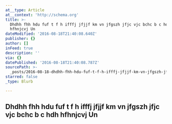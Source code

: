 ```yaml
---
at__type: Article
at__context: 'http://schema.org'
title: >-
  Dhdhh fhh hdu fuf t f h ifffj jfjjf km vn jfgszh jfjc vjc bchc b c hdh
  hfhnjcvj Un
dateModified: '2016-08-18T21:40:08.640Z'
publisher: {}
author: []
inFeed: true
description: ''
via: {}
datePublished: '2016-08-18T21:40:08.787Z'
sourcePath: >-
  _posts/2016-08-18-dhdhh-fhh-hdu-fuf-t-f-h-ifffj-jfjjf-km-vn-jfgszh-jfjc-vjc-bc.md
starred: false
_type: Blurb

---
```

## Dhdhh fhh hdu fuf t f h ifffj jfjjf km vn jfgszh jfjc vjc bchc b c hdh hfhnjcvj Un